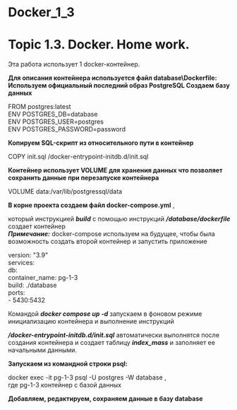 # Docker_1_3
# Topic 1.3. Docker. Home work. 

Эта работа использует 1 docker-контейнер.

**Для описания контейнера используется файл database\Dockerfile:
Используем официальный последний образ PostgreSQL
Создаем базу данных**  

FROM postgres:latest  
ENV POSTGRES_DB=database  
ENV POSTGRES_USER=postgres  
ENV POSTGRES_PASSWORD=password  

**Копируем SQL-скрипт из относительного пути в контейнер**  

COPY init.sql /docker-entrypoint-initdb.d/init.sql  

**Контейнер использует VOLUME для хранения данных
что позволяет сохранить данные при перезапуске контейнера**  

VOLUME data:/var/lib/postgressql/data  

**В корне проекта создаем файл docker-compose.yml**  ,

который инструкцией ***build*** с помощью инструкций ***/database/dockerfile*** создает контейнер  
***Примечание:***  docker-compose используем на будущее, чтобы была возможность создать второй контейнер и запустить приложение 

version: "3.9"  
services:  
  db:  
    container_name: pg-1-3  
    build: ./database  
    ports:  
      - 5430:5432  

Командой ***docker compose up -d*** запускаем в фоновом режиме инициализацию 
контейнера и выполнение  инструкций

***/docker-entrypoint-initdb.d/init.sql*** автоматически выполнятся после создания контейнера
и создает таблицу ***index_mass*** и заполняет ее начальными данными.

**Запускаем из командной строки psql:**  

docker exec -it pg-1-3 psql -U postgres -W database ,  
где pg-1-3 контейнер с базой данных

**Добавляем, редактируем, сохраняем данные в базу database**

